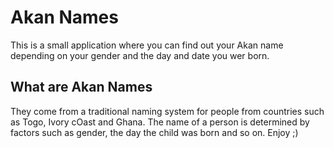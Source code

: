 # Akan Names
This is a small application where you can find out your Akan name depending on your gender and the day and date you wer born.
## What are Akan Names
They come from a traditional naming system for people from countries such as Togo, Ivory cOast and Ghana. The name of a person is determined by factors such as gender, the day the child was born and so on. Enjoy ;)